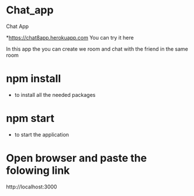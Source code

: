 # Chat_app
Chat App

*https://chat8app.herokuapp.com You can try it here

In this app the you can create we room and chat with the friend in the same room

# npm install

* to install all the needed packages 

# npm start

* to start the application

# Open browser and paste the folowing link

http://localhost:3000
